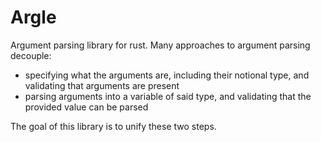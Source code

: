 # Argle

Argument parsing library for rust.
Many approaches to argument parsing decouple:
 - specifying what the arguments are, including their notional type,
   and validating that arguments are present
 - parsing arguments into a variable of said type, and validating
   that the provided value can be parsed

The goal of this library is to unify these two steps.
